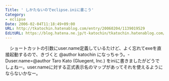 ```yaml
---
Title: ' しかたないのでeclipse.iniに書こう'
Category:
- eclipse
Date: 2006-02-04T11:18:49+09:00
URL: http://tkatochin.hatenablog.com/entry/20060204/1139019529
EditURL: https://blog.hatena.ne.jp/t-katochin/tkatochin.hatenablog.com/atom/entry/6653586347154756058
---
```


　ショートカットの引数にuser.name定義しているたけど、よく忘れてexeを直接起動するので、きづくと @author katochin になっちゃう。-Duser.name=@author Taro Kato (Gluegent, Inc.) をiniに書きましたがどうでしょねー。user.nameに対する正式表示名のマップがあってそれを使えるようにならないかなー。

